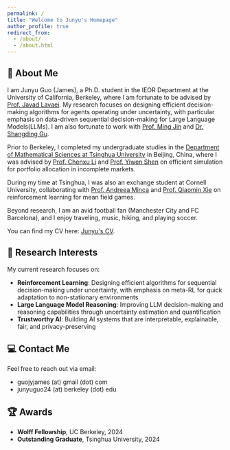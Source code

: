 ```yaml
---
permalink: /
title: "Welcome to Junyu's Homepage"
author_profile: true
redirect_from: 
  - /about/
  - /about.html
---
```


## 📝 About Me 

I am Junyu Guo (James), a Ph.D. student in the IEOR Department at the University of California, Berkeley, where I am fortunate to be advised by [Prof. Javad Lavaei](https://lavaei.ieor.berkeley.edu/index.html). My research focuses on designing efficient decision-making algorithms for agents operating under uncertainty, with particular emphasis on data-driven sequential decision-making for Large Language Models(LLMs). I am also fortunate to work with [Prof. Ming Jin](https://ece.vt.edu/people/profile/jinming.html) and [Dr. Shangding Gu](https://people.eecs.berkeley.edu/~shangding.gu/index.html). 

Prior to Berkeley, I completed my undergraduate studies in the [Department of Mathematical Sciences at Tsinghua University](https://www.math.tsinghua.edu.cn/) in Beijing, China, where I was advised by [Prof. Chenxu Li](https://en.gsm.pku.edu.cn/faculty/cxli/) and [Prof. Yiwen Shen](https://isom.hkust.edu.hk/faculty-and-staff/directory/yiwenshen) on efficient simulation for portfolio allocation in incomplete markets.

During my time at Tsinghua, I was also an exchange student at Cornell University, collaborating with [Prof. Andreea Minca](https://www.engineering.cornell.edu/faculty-directory/andreea-c-minca) and [Prof. Qiaomin Xie](https://qiaominxie.github.io/) on reinforcement learning for mean field games.

Beyond research, I am an avid football fan (Manchester City and FC Barcelona), and I enjoy traveling, music, hiking, and playing soccer.

You can find my CV here: [Junyu's CV](../assets/CV_Junyu_Final.pdf).


## 🤖 Research Interests

My current research focuses on:

- **Reinforcement Learning**: Designing efficient algorithms for sequential decision-making under uncertainty, with emphasis on meta-RL for quick adaptation to non-stationary environments
- **Large Language Model Reasoning**: Improving LLM decision-making and reasoning capabilities through uncertainty estimation and quantification
- **Trustworthy AI**: Building AI systems that are interpretable, explainable, fair, and privacy-preserving

## 💻 Contact Me

Feel free to reach out via email:
- guojyjames (at) gmail (dot) com  
- junyuguo24 (at) berkeley (dot) edu  

## 🏆 Awards    

- **Wolff Fellowship**, UC Berkeley, 2024   
- **Outstanding Graduate**, Tsinghua University, 2024

